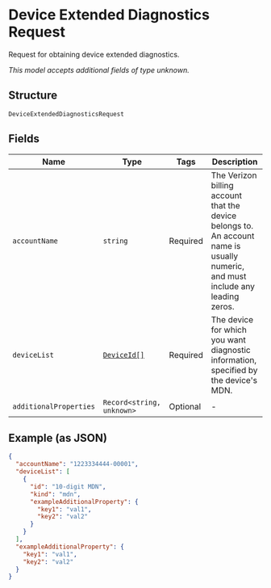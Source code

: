 
# Device Extended Diagnostics Request

Request for obtaining device extended diagnostics.

*This model accepts additional fields of type unknown.*

## Structure

`DeviceExtendedDiagnosticsRequest`

## Fields

| Name | Type | Tags | Description |
|  --- | --- | --- | --- |
| `accountName` | `string` | Required | The Verizon billing account that the device belongs to. An account name is usually numeric, and must include any leading zeros. |
| `deviceList` | [`DeviceId[]`](../../doc/models/device-id.md) | Required | The device for which you want diagnostic information, specified by the device's MDN. |
| `additionalProperties` | `Record<string, unknown>` | Optional | - |

## Example (as JSON)

```json
{
  "accountName": "1223334444-00001",
  "deviceList": [
    {
      "id": "10-digit MDN",
      "kind": "mdn",
      "exampleAdditionalProperty": {
        "key1": "val1",
        "key2": "val2"
      }
    }
  ],
  "exampleAdditionalProperty": {
    "key1": "val1",
    "key2": "val2"
  }
}
```

